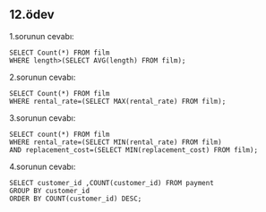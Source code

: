 ## 12.ödev

1.sorunun cevabı:
```
SELECT Count(*) FROM film
WHERE length>(SELECT AVG(length) FROM film);
```

2.sorunun cevabı:
```
SELECT Count(*) FROM film
WHERE rental_rate=(SELECT MAX(rental_rate) FROM film);
```

3.sorunun cevabı:
```
SELECT count(*) FROM film
WHERE rental_rate=(SELECT MIN(rental_rate) FROM film)
AND replacement_cost=(SELECT MIN(replacement_cost) FROM film);
```

4.sorunun cevabı:
```
SELECT customer_id ,COUNT(customer_id) FROM payment
GROUP BY customer_id
ORDER BY COUNT(customer_id) DESC;
```

